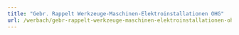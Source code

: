 ```yaml
---
title: "Gebr. Rappelt Werkzeuge-Maschinen-Elektroinstallationen OHG"
url: /werbach/gebr-rappelt-werkzeuge-maschinen-elektroinstallationen-ohg/
---
```

